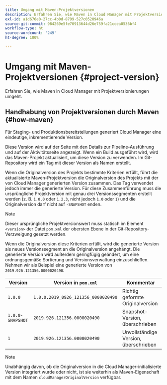 ```yaml
---
title: Umgang mit Maven-Projektversionen
description: Erfahren Sie, wie Maven in Cloud Manager mit Projektversionierungen umgeht.
exl-id: a1d676e0-27cc-4b0d-8799-527c0520946a
source-git-commit: 984269e5fe70913644d26e759fa21ccea0536bf4
workflow-type: ht
source-wordcount: '249'
ht-degree: 100%

---
```



# Umgang mit Maven-Projektversionen {#project-version}

Erfahren Sie, wie Maven in Cloud Manager mit Projektversionierungen umgeht.

## Handhabung von Projektversionen durch Maven {#how-maven}

Für Staging- und Produktionsbereitstellungen generiert Cloud Manager eine eindeutige, inkrementierende Version.

Diese Version wird auf der Seite mit den Details zur Pipeline-Ausführung und auf der Aktivitätsseite angezeigt. Wenn ein Build ausgeführt wird, wird das Maven-Projekt aktualisiert, um diese Version zu verwenden. Im Git-Repository wird ein Tag mit dieser Version als Namen erstellt.

Wenn die Originalversion des Projekts bestimmte Kriterien erfüllt, führt die aktualisierte Maven-Projektversion die Originalversion des Projekts mit der von Cloud Manager generierten Version zusammen. Das Tag verwendet jedoch immer die generierte Version. Für diese Zusammenführung muss die ursprüngliche Projektversion mit genau drei Versionssegmenten erstellt werden (z. B. `1.0.0` oder `1.2.3`, nicht jedoch `1.0` oder `1`) und die Originalversion darf nicht auf `-SNAPSHOT` enden.

>[!NOTE]
>
>Dieser ursprüngliche Projektversionswert muss statisch im Element `<version>` der Datei `pom.xml` der obersten Ebene in der Git-Repository-Verzweigung gesetzt werden.

Wenn die Originalversion diese Kriterien erfüllt, wird die generierte Version als neues Versionssegment an die Originalversion angehängt. Die generierte Version wird außerdem geringfügig geändert, um eine ordnungsgemäße Sortierung und Versionsverwaltung einzuschließen. Nehmen wir als Beispiel eine generierte Version von `2019.926.121356.0000020490`:

| Version | Version in `pom.xml` | Kommentar |
| --- | --- | --- |
| `1.0.0` | `1.0.0.2019_0926_121356_0000020490` | Richtig geformte Originalversion |
| `1.0.0-SNAPSHOT` | `2019.926.121356.0000020490` | Snapshot-Version, überschrieben |
| `1` | `2019.926.121356.0000020490` | Unvollständige Version, überschrieben |

>[!NOTE]
>
>Unabhängig davon, ob die Originalversion in die Cloud Manager-initialisierte Version integriert wurde oder nicht, ist sie weiterhin als Maven-Eigenschaft mit dem Namen `cloudManagerOriginalVersion` verfügbar.
